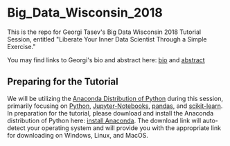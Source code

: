# Big_Data_Wisconsin_2018

This is the repo for Georgi Tasev's Big Data Wisconsin 2018 Tutorial Session, entitled "Liberate Your Inner Data Scientist Through a Simple Exercise."  

You may find links to Georgi's bio and abstract here:  [bio](https://2018.bigdatawisconsin.org/speakers/georgi-tasev/) and [abstract](https://2018.bigdatawisconsin.org/sessions/tutorial-liberate-your-inner-data-scientist-through-a-simple-exercise/)

## Preparing for the Tutorial
We will be utilizing the [Anaconda Distribution of Python](https://www.anaconda.com/what-is-anaconda/) during this session, primarily focusing on [Python](https://www.python.org/), [Jupyter-Notebooks](http://jupyter.org/), [pandas](https://pandas.pydata.org/), and [scikit-learn](http://scikit-learn.org/stable/).  In preparation for the tutorial, please download and install the Anaconda distribution of Python here:  [install Anaconda](https://www.anaconda.com/download/).  The download link will auto-detect your operating system and will provide you with the appropriate link for downloading on Windows, Linux, and MacOS.  
